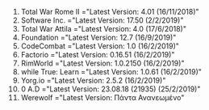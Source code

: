 1) Total War Rome II ="Latest Version: 4.01 (16/11/2018)"
2) Software Inc.     ="Latest Version: 17.50 (2/2/2019)"
3) Total War Attila  ="Latest Version: 4.0 (17/6/2018)"
4) Foundation        ="Latest Version: 12.7 (16/9/2019)"
5) CodeCombat        ="Latest Version: 1.0 (16/2/2019)"
6) Factorio          ="Latest Version: 0.16.51 (16/2/2019)"
7) RimWorld          ="Latest Version: 1.0.2150 (16/2/2019)"
8) while True: Learn ="Latest Version: 1.0.61 (16/2/2019)"
9) Yorg.io           ="Latest Version: 2.5.2 (16/2/2019)"
10) 0 A.D            ="Latest Version: 23.08.18 (21935) (25/2/2019)"
11) Werewolf         ="Latest Version: Πάντα Ανανεωμένο"
